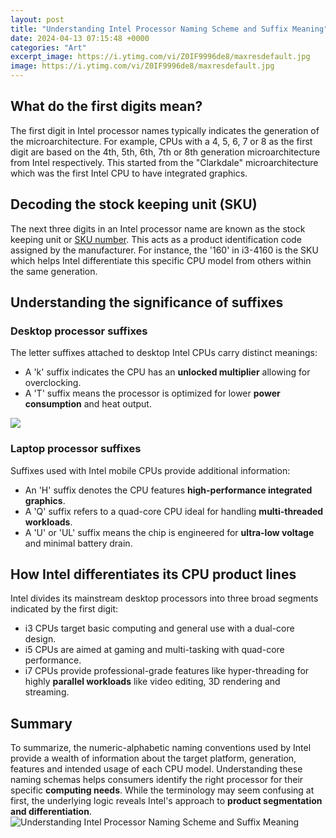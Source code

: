 ```yaml
---
layout: post
title: "Understanding Intel Processor Naming Scheme and Suffix Meaning"
date: 2024-04-13 07:15:48 +0000
categories: "Art"
excerpt_image: https://i.ytimg.com/vi/Z0IF9996de8/maxresdefault.jpg
image: https://i.ytimg.com/vi/Z0IF9996de8/maxresdefault.jpg
---
```


## What do the first digits mean?
The first digit in Intel processor names typically indicates the generation of the microarchitecture. For example, CPUs with a 4, 5, 6, 7 or 8 as the first digit are based on the 4th, 5th, 6th, 7th or 8th generation microarchitecture from Intel respectively. This started from the "Clarkdale" microarchitecture which was the first Intel CPU to have integrated graphics.
## Decoding the stock keeping unit (SKU) 
The next three digits in an Intel processor name are known as the stock keeping unit or [SKU number](https://store.fi.io.vn/womens-crazy-boston-terrier-lady-dog-lover-v-neck-t-shirt/men&). This acts as a product identification code assigned by the manufacturer. For instance, the '160' in i3-4160 is the SKU which helps Intel differentiate this specific CPU model from others within the same generation.
## Understanding the significance of suffixes
### Desktop processor suffixes
The letter suffixes attached to desktop Intel CPUs carry distinct meanings: 
- A 'k' suffix indicates the CPU has an **unlocked multiplier** allowing for overclocking.
- A 'T' suffix means the processor is optimized for lower **power consumption** and heat output.

![](https://1.bp.blogspot.com/-fju5-VCmLRg/YJTlyGkAaOI/AAAAAAAAFrQ/YGfdqww0PHA7IGAhcAHD6Nw5dw7bzQnpACPcBGAsYHg/s1280/Intel%2BCore%2BCPU%2BNaming%2BStructure.jpg)
### Laptop processor suffixes 
Suffixes used with Intel mobile CPUs provide additional information:
- An 'H' suffix denotes the CPU features **high-performance integrated graphics**.  
- A 'Q' suffix refers to a quad-core CPU ideal for handling **multi-threaded workloads**.
- A 'U' or 'UL' suffix means the chip is engineered for **ultra-low voltage** and minimal battery drain.
## How Intel differentiates its CPU product lines
Intel divides its mainstream desktop processors into three broad segments indicated by the first digit:
- i3 CPUs target basic computing and general use with a dual-core design.
- i5 CPUs are aimed at gaming and multi-tasking with quad-core performance.  
- i7 CPUs provide professional-grade features like hyper-threading for highly **parallel workloads** like video editing, 3D rendering and streaming.
## Summary
To summarize, the numeric-alphabetic naming conventions used by Intel provide a wealth of information about the target platform, generation, features and intended usage of each CPU model. Understanding these naming schemas helps consumers identify the right processor for their specific **computing needs**. While the terminology may seem confusing at first, the underlying logic reveals Intel's approach to **product segmentation and differentiation**.
![Understanding Intel Processor Naming Scheme and Suffix Meaning](https://i.ytimg.com/vi/Z0IF9996de8/maxresdefault.jpg)